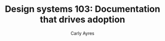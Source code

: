 ---
layout: post
title: "Design systems 103: Documentation that drives adoption"
link: "https://www.figma.com/blog/design-systems-103-documentation-that-drives-adoption"
author: "Carly Ayres"
published_date: "23/01/2025"
description: "Clear documentation transforms abstract design principles into practical tools. Here’s how leading teams build and maintain living documentation that evolves alongside their design systems."
language: "en"
categories: 
   - Liens
tags: "design design-system"
og-tags: "design design-system"
permalink: /:categories/:year/:month/:day/:title/
---